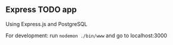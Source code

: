 ## Express TODO app

Using Express.js and PostgreSQL

For development:
run `nodemon ./bin/www` and go to localhost:3000
